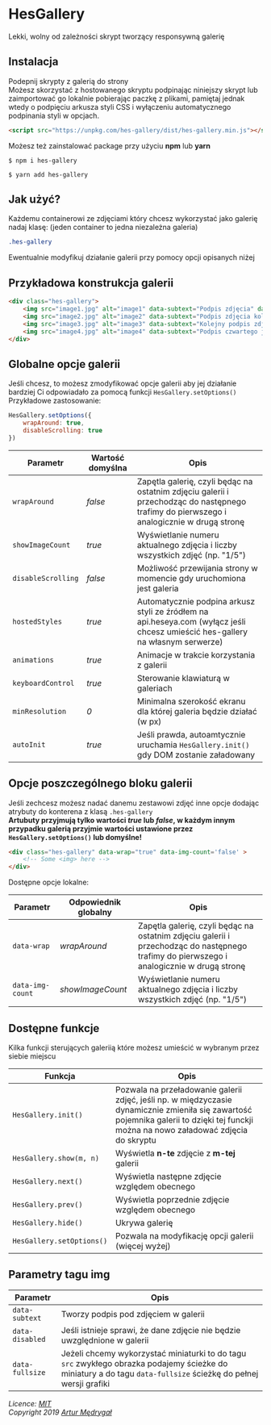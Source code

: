 # HesGallery
Lekki, wolny od zależności skrypt tworzący responsywną galerię

## Instalacja
Podepnij skrypty z galerią do strony  
Możesz skorzystać z hostowanego skryptu podpinając niniejszy skrypt lub zaimportować go lokalnie pobierając paczkę z plikami, pamiętaj jednak wtedy o podpięciu arkusza styli CSS i wyłączeniu automatycznego podpinania styli w opcjach.
```html
<script src="https://unpkg.com/hes-gallery/dist/hes-gallery.min.js"></script>
```

Możesz też zainstalować package przy użyciu **npm** lub **yarn**
```
$ npm i hes-gallery

$ yarn add hes-gallery
```

## Jak użyć?
Każdemu containerowi ze zdjęciami który chcesz wykorzystać jako galerię nadaj klasę: (jeden container to jedna niezależna galeria)
```css
.hes-gallery
```

Ewentualnie modyfikuj działanie galerii przy pomocy opcji opisanych niżej

## Przykładowa konstrukcja galerii
```html
<div class="hes-gallery">
    <img src="image1.jpg" alt="image1" data-subtext="Podpis zdjęcia" data-alt="tekst alternatywny" />
    <img src="image2.jpg" alt="image2" data-subtext="Podpis zdjęcia kolejnego" />
    <img src="image3.jpg" alt="image3" data-subtext="Kolejny podpis zdjęcia" />
    <img src="image4.jpg" alt="image4" data-subtext="Podpis czwartego już zdjęcia" />
</div>
```

## Globalne opcje galerii
Jeśli chcesz, to możesz zmodyfikować opcje galerii aby jej działanie bardziej Ci odpowiadało za pomocą funkcji `HesGallery.setOptions()`  
Przykładowe zastosowanie:
```javascript
HesGallery.setOptions({
    wrapAround: true,
    disableScrolling: true
})
```

Parametr | Wartość domyślna | Opis
---|---|---
`wrapAround` | *false* | Zapętla galerię, czyli będąc na ostatnim zdjęciu galerii i przechodząc do następnego trafimy do pierwszego i analogicznie w drugą stronę
`showImageCount` | *true* | Wyświetlanie numeru aktualnego zdjęcia i liczby wszystkich zdjęć (np. "1/5")
`disableScrolling` | *false* | Możliwość przewijania strony w momencie gdy uruchomiona jest galeria
`hostedStyles` | *true* | Automatycznie podpina arkusz styli ze źródłem na api.heseya.com (wyłącz jeśli chcesz umieścić hes-gallery na własnym serwerze)
`animations` | *true* | Animacje w trakcie korzystania z galerii
`keyboardControl` | *true* | Sterowanie klawiaturą w galeriach
`minResolution` | *0* | Minimalna szerokość ekranu dla której galeria będzie działać (w px)
`autoInit` | *true* | Jeśli prawda, autoamtycznie uruchamia `HesGallery.init()` gdy DOM zostanie załadowany

## Opcje poszczególnego bloku galerii
Jeśli zechcesz możesz nadać danemu zestawowi zdjęć inne opcje dodając atrybuty do konterena z klasą `.hes-gallery`  
**Artubuty przyjmują tylko wartości *true* lub *false*, w każdym innym przypadku galerią przyjmie wartości ustawione przez `HesGallery.setOptions()` lub domyślne!**
```html
<div class="hes-gallery" data-wrap="true" data-img-count='false' >
    <!-- Some <img> here -->
</div>
```
Dostępne opcje lokalne:  

Parametr | Odpowiednik globalny | Opis
---|---|---
`data-wrap` | *wrapAround* | Zapętla galerię, czyli będąc na ostatnim zdjęciu galerii i przechodząc do następnego trafimy do pierwszego i analogicznie w drugą stronę
`data-img-count` | *showImageCount* | Wyświetlanie numeru aktualnego zdjęcia i liczby wszystkich zdjęć (np. "1/5")

## Dostępne funkcje
Kilka funkcji sterujących galeriią które możesz umieścić w wybranym przez siebie miejscu

Funkcja | Opis
---|---
`HesGallery.init()` | Pozwala na przeładowanie galerii zdjęć, jeśli np. w międzyczasie dynamicznie zmieniła się zawartość pojemnika galerii to dzięki tej funckji można na nowo załadować zdjęcia do skryptu
`HesGallery.show(m, n)` | Wyświetla **n-te** zdjęcie z **m-tej** galerii
`HesGallery.next()` | Wyświetla następne zdjęcie względem obecnego
`HesGallery.prev()` | Wyświetla poprzednie zdjęcie względem obecnego
`HesGallery.hide()` | Ukrywa galerię
`HesGallery.setOptions()` | Pozwala na modyfikację opcji galerii (więcej wyżej)

## Parametry tagu img
Parametr | Opis
---|---
`data-subtext` | Tworzy podpis pod zdjęciem w galerii
`data-disabled` | Jeśli istnieje sprawi, że dane zdjęcie nie będzie uwzględnione w galerii
`data-fullsize` | Jeżeli chcemy wykorzystać miniaturki to do tagu `src` zwykłego obrazka podajemy ścieżke do miniatury a do tagu `data-fullsize` ścieżkę do pełnej wersji grafiki


*Licence: [MIT](https://opensource.org/licenses/MIT)*  
*Copyright 2019 [Artur Mędrygał](mailto:medrygal.artur@gmail.com)*